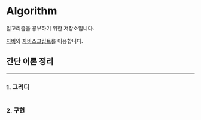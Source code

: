 # Algorithm

알고리즘을 공부하기 위한 저장소입니다.

[자바](https://github.com/OhYeHwan/Algorithm/tree/main/java/src)와 [자바스크립트](https://github.com/OhYeHwan/Algorithm/tree/main/javascript)를 이용합니다.

## 간단 이론 정리

---

### 1. 그리디

```

```

### 2. 구현

```


```
